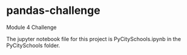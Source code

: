 # pandas-challenge
Module 4 Challenge

The jupyter notebook file for this project is PyCitySchools.ipynb in the PyCitySchools folder.